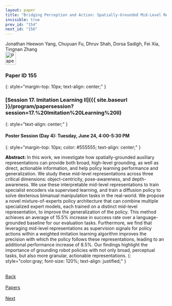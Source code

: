 ```yaml
---
layout: paper
title: "Bridging Perception and Action: Spatially-Grounded Mid-Level Representations for Robot Generalization"
invisible: true
prev_id: "154"
next_id: "156"
---
```

<div class="paper-authors">
  <div class="paper-author-box">
    <div class="paper-author-name">Jonathan Heewon Yang, Chuyuan Fu, Dhruv Shah, Dorsa Sadigh, Fei Xia, Tingnan Zhang</div>
    <div class="paper-author-uni"></div>
  </div>
</div>

<div class="paper-pdf">
  <div>
    <a href="https://www.roboticsproceedings.org/rss21/p155.pdf" title="Download PDF" target="_blank">
      <img src="{{ site.baseurl }}/images/paper_link_cardinal_red.png" alt="Paper PDF" width="33" height="40" />
    </a>
  </div>
</div>

### Paper ID 155
{: style="margin-top: 10px; text-align: center;" }

### [Session 17. Imitation Learning II]({{ site.baseurl }}/program/papersession?session=17.%20Imitation%20Learning%20II)
{: style="text-align: center;" }

#### Poster Session (Day 4): Tuesday, June 24, 4:00-5:30 PM
{: style="margin-top: 10px; color: #555555; text-align: center;" }

<b style="color: black;">Abstract: </b>In this work, we investigate how spatially-grounded auxiliary representations can provide both broad, high-level grounding, as well as direct, actionable information, and help policy learning performance and generalization. We study these mid-level representations across three critical dimensions: object-centricity, pose-awareness, and depth-awareness. We use these interpretable mid-level representations to train specialist encoders via supervised learning, and train a diffusion policy to solve dexterous bimanual manipulation tasks in the real-world. We propose a novel mixture-of-experts policy architecture that can combine multiple specialized expert models, each trained on a distinct mid-level representation, to improve the generalization of the policy. This method achieves an average of 15.5% increase in success rate over a language-grounded baseline for our evaluation tasks. Furthermore, we find that leveraging mid-level representations as supervision signals for policy actions within a weighted imitation learning algorithm improves the precision with which the policy follows these representations, leading to an additional performance increase of 8.5%. Our findings highlight the importance of grounding robot policies with not only broad, perceptual tasks, but also more granular, actionable representations.
{: style="color:gray; font-size: 120%; text-align: justified;" }

<div class="paper-menu">
  <div class="paper-menu-inner">
    <a href="{{ site.baseurl }}/program/papers/154/" title="Previous Paper">
            <div class="paper-menu-icon">
                <i class="fa fa-chevron-left"></i><br>
                <span class="paper-menu-label">Back</span>
            </div>
        </a>
    <a href="{{ site.baseurl }}/program/papers" title="All Papers">
      <div class="paper-menu-icon">
        <i class="fa fa-list"></i><br>
        <span class="paper-menu-label">Papers</span>
      </div>
    </a>
    <a href="{{ site.baseurl }}/program/papers/156/" title="Next Paper">
            <div class="paper-menu-icon">
                <i class="fa fa-chevron-right"></i><br>
                <span class="paper-menu-label">Next</span>
            </div>
        </a>
  </div>
</div>
